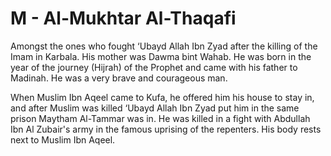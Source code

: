 M - Al-Mukhtar Al-Thaqafi
=========================

Amongst the ones who fought ‘Ubayd Allah Ibn Zyad after the killing of
the Imam in Karbala. His mother was Dawma bint Wahab. He was born in the
year of the journey (Hijrah) of the Prophet and came with his father to
Madinah. He was a very brave and courageous man.

When Muslim Ibn Aqeel came to Kufa, he offered him his house to stay in,
and after Muslim was killed ‘Ubayd Allah Ibn Zyad put him in the same
prison Maytham Al-Tammar was in. He was killed in a fight with Abdullah
Ibn Al Zubair's army in the famous uprising of the repenters. His body
rests next to Muslim Ibn Aqeel.


